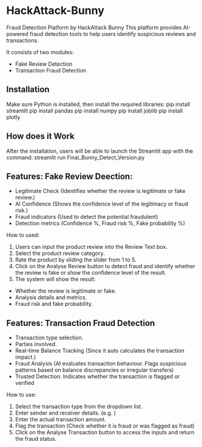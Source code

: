 # HackAttack-Bunny
Fraud Detection Platform by HackAttack Bunny
This platform provides AI-powered fraud detection tools to help users identify suspicious reviews and transactions.

It consists of two modules:
- Fake Review Detection
- Transaction Fraud Detection

## Installation

Make sure Python is installed, then install the required libraries:
pip install streamlit 
pip install pandas 
pip install numpy 
pip install joblib 
pip install plotly 

## How does it Work
After the installation, users will be able to launch the Streamlit app with the command:
streamlit run Final_Bunny_Detect_Version.py

## Features: Fake Review Deection:
- Legitimate Check (Identifies whether the review is legitimate or fake review.)
- AI Confidence (Shows the confidence level of the legitimacy or fraud risk.)
- Fraud indicators (Used to detect the potential fraudulent)
- Detection metrics (Confidence %, Fraud risk %, Fake probability %)

How to used:
1. Users can input the product review into the Review Text box.
2. Select the product review category. 
3. Rate the product by sliding the slider from 1 to 5.
4. Click on the Analyse Review button to detect fraud and identify whether the review is fake or show the confidence level of the result.
5. The system will show the result: 
- Whether the review is legitimate or fake.
- Analysis details and metrics.
- Fraud risk and fake probability. 

## Features: Transaction Fraud Detection
- Transaction type selection.
- Parties involved.
- Real-time Balance Tracking (Since it auto calculates the transaction impact.)
- Fraud Analysis (AI evaluates transaction behaviour. Flags suspicious patterns based on balance discrepancies or irregular transfers)
- Trusted Detection: Indicates whether the transaction is flagged or verified

How to use:
1. Select the transaction type from the dropdown list. 
2. Enter sender and receiver details. (e.g. )
3. Enter the actual transaction amount.
4. Flag the transaction (Check whether it is fraud or was flagged as fraud)
5. Click on the Analyse Transaction button to access the inputs and return the fraud status.


